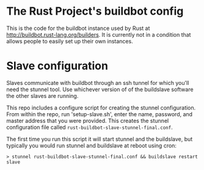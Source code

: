 # The Rust Project's buildbot config

This is the code for the buildbot instance used by Rust at
http://buildbot.rust-lang.org/builders. It is currently not in a
condition that allows people to easily set up their own instances.

# Slave configuration

Slaves communicate with buildbot through an ssh tunnel for which
you'll need the stunnel tool. Use whichever version of of the
buildslave software the other slaves are running.

This repo includes a configure script for creating the stunnel
configuration. From within the repo, run 'setup-slave.sh', enter the
name, password, and master address that you were provided. This
creates the stunnel configuration file called
`rust-buildbot-slave-stunnel-final.conf`.

The first time you run this script it will start stunnel and the
buildslave, but typically you would run stunnel and buildslave at
reboot using cron:

```
> stunnel rust-buildbot-slave-stunnel-final.conf && buildslave restart slave
```
